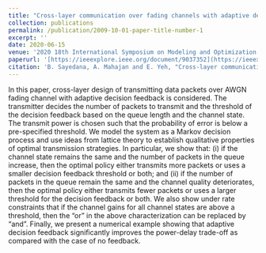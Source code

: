 ```yaml
---
title: "Cross-layer communication over fading channels with adaptive decision feedback"
collection: publications
permalink: /publication/2009-10-01-paper-title-number-1
excerpt: ''
date: 2020-06-15
venue: '2020 18th International Symposium on Modeling and Optimization in Mobile, Ad Hoc, and Wireless Networks (WiOPT)'
paperurl: '[https://ieeexplore.ieee.org/document/9037352](https://ieeexplore.ieee.org/document/9155327)'
citation: 'B. Sayedana, A. Mahajan and E. Yeh, "Cross-layer communication over fading channels with adaptive decision feedback," 2020 18th International Symposium on Modeling and Optimization in Mobile, Ad Hoc, and Wireless Networks (WiOPT), Volos, Greece, 2020, pp. 1-8.'
---
```


In this paper, cross-layer design of transmitting data packets over AWGN fading channel with adaptive decision feedback is considered. The transmitter decides the number of packets to transmit and the threshold of the decision feedback based on the queue length and the channel state. The transmit power is chosen such that the probability of error is below a pre-specified threshold. We model the system as a Markov decision process and use ideas from lattice theory to establish qualitative properties of optimal transmission strategies. In particular, we show that: (i) if the channel state remains the same and the number of packets in the queue increase, then the optimal policy either transmits more packets or uses a smaller decision feedback threshold or both; and (ii) if the number of packets in the queue remain the same and the channel quality deteriorates, then the optimal policy either transmits fewer packets or uses a larger threshold for the decision feedback or both. We also show under rate constraints that if the channel gains for all channel states are above a threshold, then the “or” in the above characterization can be replaced by “and”. Finally, we present a numerical example showing that adaptive decision feedback significantly improves the power-delay trade-off as compared with the case of no feedback.
